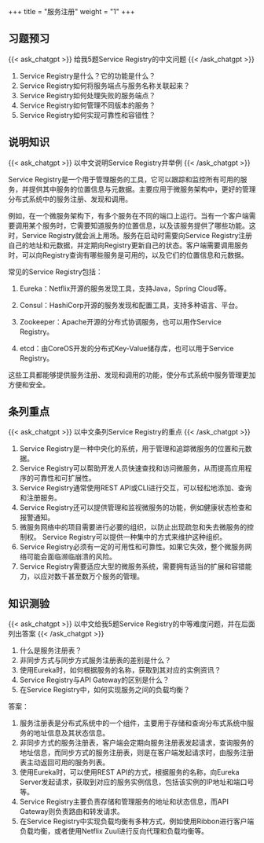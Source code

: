 +++
title = "服务注册"
weight = "1"
+++
## 习题预习
{{< ask_chatgpt >}}
给我5题Service Registry的中文问题
{{< /ask_chatgpt >}}



1. Service Registry是什么？它的功能是什么？
2. Service Registry如何将服务端点与服务名称关联起来？ 
3. Service Registry如何处理失败的服务端点？ 
4. Service Registry如何管理不同版本的服务？ 
5. Service Registry如何实现可靠性和容错性？   

## 说明知识
{{< ask_chatgpt >}}
以中文说明Service Registry并举例
{{< /ask_chatgpt >}}



Service Registry是一个用于管理服务的工具，它可以跟踪和监控所有可用的服务，并提供其中服务的位置信息与元数据。主要应用于微服务架构中，更好的管理分布式系统中的服务注册、发现和调用。

例如，在一个微服务架构下，有多个服务在不同的端口上运行。当有一个客户端需要调用某个服务时，它需要知道服务的位置信息，以及该服务提供了哪些功能。这时，Service Registry就会派上用场。服务在启动时需要向Service Registry注册自己的地址和元数据，并定期向Registry更新自己的状态。客户端需要调用服务时，可以向Registry查询有哪些服务是可用的，以及它们的位置信息和元数据。

常见的Service Registry包括：

1. Eureka：Netflix开源的服务发现工具，支持Java，Spring Cloud等。

2. Consul：HashiCorp开源的服务发现和配置工具，支持多种语言、平台。

3. Zookeeper：Apache开源的分布式协调服务，也可以用作Service Registry。

4. etcd：由CoreOS开发的分布式Key-Value储存库，也可以用于Service Registry。

这些工具都能够提供服务注册、发现和调用的功能，使分布式系统中服务管理更加方便和安全。   

## 条列重点
{{< ask_chatgpt >}}
以中文条列Service Registry的重点
{{< /ask_chatgpt >}}



1. Service Registry是一种中央化的系统，用于管理和追踪微服务的位置和元数据。 
2. Service Registry可以帮助开发人员快速查找和访问微服务，从而提高应用程序的可靠性和可扩展性。 
3. Service Registry通常使用REST API或CLI进行交互，可以轻松地添加、查询和注册服务。 
4. Service Registry还可以提供管理和监视微服务的功能，例如健康状态检查和报警通知。 
5. 微服务网络中的项目需要进行必要的组织，以防止出现疏忽和失去微服务的控制权。 Service Registry可以提供一种集中的方式来维护这种组织。 
6. Service Registry必须有一定的可用性和可靠性。如果它失效，整个微服务网络可能会面临濒临崩溃的风险。 
7. Service Registry需要适应大型的微服务系统，需要拥有适当的扩展和容错能力，以应对数千甚至数万个服务的管理。   

## 知识测验
{{< ask_chatgpt >}}
以中文给我5题Service Registry的中等难度问题，并在后面列出答案
{{< /ask_chatgpt >}}



1. 什么是服务注册表？
2. 非同步方式与同步方式服务注册表的差别是什么？
3. 使用Eureka时，如何根据服务的名称，获取到其对应的实例资讯？
4. Service Registry与API Gateway的区别是什么？
5. 在Service Registry中，如何实现服务之间的负载均衡？

答案：

1. 服务注册表是分布式系统中的一个组件，主要用于存储和查询分布式系统中服务的地址信息及其状态信息。
2. 非同步方式的服务注册表，客户端会定期向服务注册表发起请求，查询服务的地址信息，而同步方式的服务注册表，则是在客户端发起请求时，由服务注册表主动返回可用的服务列表。
3. 使用Eureka时，可以使用REST API的方式，根据服务的名称，向Eureka Server发起请求，获取到对应的服务实例信息，包括该实例的IP地址和端口号等。
4. Service Registry主要负责存储和管理服务的地址和状态信息，而API Gateway则负责路由和转发请求。
5. 在Service Registry中实现负载均衡有多种方式，例如使用Ribbon进行客户端负载均衡，或者使用Netflix Zuul进行反向代理和负载均衡等。   

